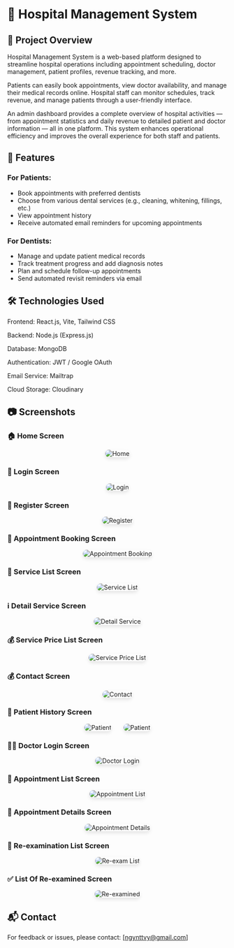 
# 🏥 Hospital Management System
## 📌 Project Overview

Hospital Management System is a web-based platform designed to streamline hospital operations including appointment scheduling, doctor management, patient profiles, revenue tracking, and more.

Patients can easily book appointments, view doctor availability, and manage their medical records online. Hospital staff can monitor schedules, track revenue, and manage patients through a user-friendly interface.

An admin dashboard provides a complete overview of hospital activities — from appointment statistics and daily revenue to detailed patient and doctor information — all in one platform. This system enhances operational efficiency and improves the overall experience for both staff and patients.

## 🚀 Features

### For Patients:
- Book appointments with preferred dentists
- Choose from various dental services (e.g., cleaning, whitening, fillings, etc.)
- View appointment history
- Receive automated email reminders for upcoming appointments

### For Dentists:
- Manage and update patient medical records
- Track treatment progress and add diagnosis notes
- Plan and schedule follow-up appointments
- Send automated revisit reminders via email

## 🛠️ Technologies Used

Frontend: React.js, Vite, Tailwind CSS

Backend: Node.js (Express.js)

Database: MongoDB

Authentication: JWT / Google OAuth

Email Service: Mailtrap

Cloud Storage: Cloudinary

## 📷 Screenshots

### 🏠 Home Screen
<p align="center">
  <img src="https://github.com/user-attachments/assets/9b7dfaf8-f6e7-4db7-a752-dd79810c265a" alt="Home" style="max-width: 80%; border-radius: 12px; box-shadow: 0 4px 8px rgba(0,0,0,0.1);" />
</p>

### 🔐 Login Screen
<p align="center">
  <img src="https://github.com/user-attachments/assets/0983dfa1-eaaf-487f-b267-f52d0d7b3961" alt="Login" style="max-width: 80%; border-radius: 12px; box-shadow: 0 4px 8px rgba(0,0,0,0.1);" />
</p>

### 📝 Register Screen
<p align="center"> 
  <img src="https://github.com/user-attachments/assets/24623bd7-1cf3-496c-b462-80fc5bb0231b" alt="Register" style="max-width: 80%; border-radius: 12px; box-shadow: 0 4px 8px rgba(0,0,0,0.1);" /> 
</p>

### 🧾 Appointment Booking Screen
<p align="center">
  <img src="https://github.com/user-attachments/assets/ab367363-bcbf-49c9-8461-118c486cd92a" alt="Appointment Booking" style="max-width: 80%; border-radius: 12px; box-shadow: 0 4px 8px rgba(0,0,0,0.1);" />
</p>

### 🦷 Service List Screen
<p align="center"> 
  <img src="https://github.com/user-attachments/assets/c8552e94-945d-4735-8492-20e29fe18bb6" alt="Service List" style="max-width: 80%; border-radius: 12px; box-shadow: 0 4px 8px rgba(0,0,0,0.1);" /> 
</p>

### ℹ️ Detail Service Screen
<p align="center"> 
  <img src="https://github.com/user-attachments/assets/40cd9a63-8a9f-4869-bde3-2619d6aa341a"  alt="Detail Service"  style="max-width: 80%; border-radius: 12px; box-shadow: 0 4px 8px rgba(0,0,0,0.1);" /> 
</p>

### 💰 Service Price List Screen
<p align="center"> 
  <img src="https://github.com/user-attachments/assets/2b2973c6-b111-471a-86bb-4337c95a4d09" alt="Service Price List" style="max-width: 80%; border-radius: 12px; box-shadow: 0 4px 8px rgba(0,0,0,0.1);" /> 
</p>

### 💰 Contact Screen
<p align="center"> 
  <img src="https://github.com/user-attachments/assets/155c05e9-8826-4f8d-ab4a-a3315f80be34" alt="Contact" style="max-width: 80%; border-radius: 12px; box-shadow: 0 4px 8px rgba(0,0,0,0.1);" /> 
</p>

### 📄 Patient History Screen
<p align="center">
  <img src="https://github.com/user-attachments/assets/92e53a0b-19dd-4262-be20-d976aa884c36" alt="Patient " style="max-width: 80%; border-radius: 12px; box-shadow: 0 4px 8px rgba(0,0,0,0.1);"" />
   &nbsp;&nbsp;&nbsp;&nbsp;&nbsp;
    <img src="https://github.com/user-attachments/assets/689d3284-9c17-4a70-8160-b377664feb01" alt="Patient" style="max-width: 80%; border-radius: 12px; box-shadow: 0 4px 8px rgba(0,0,0,0.1);" />
</p>

### 👨‍⚕️ Doctor Login Screen
<p align="center">
 <img src="https://github.com/user-attachments/assets/5077a5ba-47d9-4c5a-a54f-82b8a45f0209" alt="Doctor Login" style="max-width: 80%; border-radius: 12px; box-shadow: 0 4px 8px rgba(0,0,0,0.1);">
</p>

### 📃 Appointment List Screen
<p align="center">
 <img src="https://github.com/user-attachments/assets/00efd1cf-9cdf-4656-9a49-358b70f3cc5e" alt="Appointment List" style="max-width: 80%; border-radius: 12px; box-shadow: 0 4px 8px rgba(0,0,0,0.1);">
</p>

### 📑 Appointment Details Screen
<p align="center">
 <img src="https://github.com/user-attachments/assets/9f246793-2d5f-4916-8e36-88bc8edcc82a" alt="Appointment Details" style="max-width: 80%; border-radius: 12px; box-shadow: 0 4px 8px rgba(0,0,0,0.1);">
</p>

### 🔄 Re-examination List Screen
<p align="center">
 <img src="https://github.com/user-attachments/assets/b920d6b8-1629-4629-839a-bddd2a421b77" alt="Re-exam List" style="max-width: 80%; border-radius: 12px; box-shadow: 0 4px 8px rgba(0,0,0,0.1);">
</p>

### ✅ List Of Re-examined Screen
<p align="center">
 <img src="https://github.com/user-attachments/assets/8bb29660-6306-4458-9510-de2a1c71efde" alt="Re-examined" style="max-width: 80%; border-radius: 12px; box-shadow: 0 4px 8px rgba(0,0,0,0.1);">
</p>

## 📬 Contact
For feedback or issues, please contact: [ngynttvy@gmail.com]
